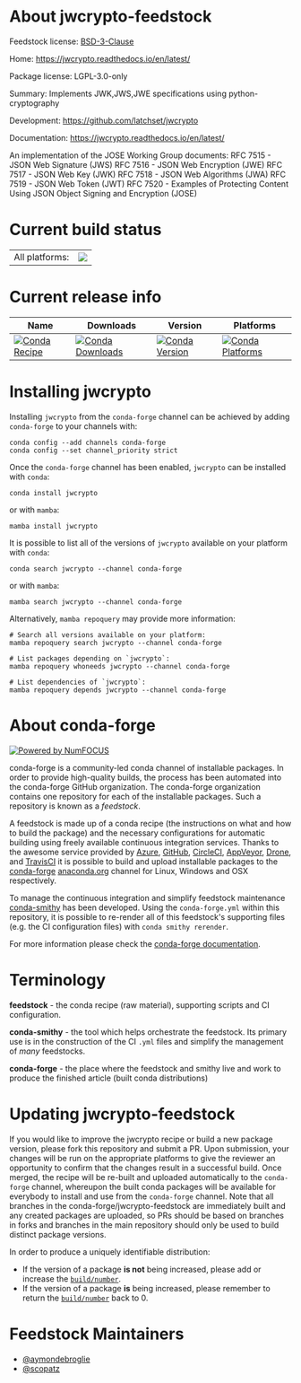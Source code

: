 About jwcrypto-feedstock
========================

Feedstock license: [BSD-3-Clause](https://github.com/conda-forge/jwcrypto-feedstock/blob/main/LICENSE.txt)

Home: https://jwcrypto.readthedocs.io/en/latest/

Package license: LGPL-3.0-only

Summary: Implements JWK,JWS,JWE specifications using python-cryptography

Development: https://github.com/latchset/jwcrypto

Documentation: https://jwcrypto.readthedocs.io/en/latest/

An implementation of the JOSE Working Group documents: RFC 7515 - JSON Web
Signature (JWS) RFC 7516 - JSON Web Encryption (JWE) RFC 7517 - JSON Web
Key (JWK) RFC 7518 - JSON Web Algorithms (JWA) RFC 7519 - JSON Web Token
(JWT) RFC 7520 - Examples of Protecting Content Using JSON Object Signing
and Encryption (JOSE)


Current build status
====================


<table><tr><td>All platforms:</td>
    <td>
      <a href="https://dev.azure.com/conda-forge/feedstock-builds/_build/latest?definitionId=3058&branchName=main">
        <img src="https://dev.azure.com/conda-forge/feedstock-builds/_apis/build/status/jwcrypto-feedstock?branchName=main">
      </a>
    </td>
  </tr>
</table>

Current release info
====================

| Name | Downloads | Version | Platforms |
| --- | --- | --- | --- |
| [![Conda Recipe](https://img.shields.io/badge/recipe-jwcrypto-green.svg)](https://anaconda.org/conda-forge/jwcrypto) | [![Conda Downloads](https://img.shields.io/conda/dn/conda-forge/jwcrypto.svg)](https://anaconda.org/conda-forge/jwcrypto) | [![Conda Version](https://img.shields.io/conda/vn/conda-forge/jwcrypto.svg)](https://anaconda.org/conda-forge/jwcrypto) | [![Conda Platforms](https://img.shields.io/conda/pn/conda-forge/jwcrypto.svg)](https://anaconda.org/conda-forge/jwcrypto) |

Installing jwcrypto
===================

Installing `jwcrypto` from the `conda-forge` channel can be achieved by adding `conda-forge` to your channels with:

```
conda config --add channels conda-forge
conda config --set channel_priority strict
```

Once the `conda-forge` channel has been enabled, `jwcrypto` can be installed with `conda`:

```
conda install jwcrypto
```

or with `mamba`:

```
mamba install jwcrypto
```

It is possible to list all of the versions of `jwcrypto` available on your platform with `conda`:

```
conda search jwcrypto --channel conda-forge
```

or with `mamba`:

```
mamba search jwcrypto --channel conda-forge
```

Alternatively, `mamba repoquery` may provide more information:

```
# Search all versions available on your platform:
mamba repoquery search jwcrypto --channel conda-forge

# List packages depending on `jwcrypto`:
mamba repoquery whoneeds jwcrypto --channel conda-forge

# List dependencies of `jwcrypto`:
mamba repoquery depends jwcrypto --channel conda-forge
```


About conda-forge
=================

[![Powered by
NumFOCUS](https://img.shields.io/badge/powered%20by-NumFOCUS-orange.svg?style=flat&colorA=E1523D&colorB=007D8A)](https://numfocus.org)

conda-forge is a community-led conda channel of installable packages.
In order to provide high-quality builds, the process has been automated into the
conda-forge GitHub organization. The conda-forge organization contains one repository
for each of the installable packages. Such a repository is known as a *feedstock*.

A feedstock is made up of a conda recipe (the instructions on what and how to build
the package) and the necessary configurations for automatic building using freely
available continuous integration services. Thanks to the awesome service provided by
[Azure](https://azure.microsoft.com/en-us/services/devops/), [GitHub](https://github.com/),
[CircleCI](https://circleci.com/), [AppVeyor](https://www.appveyor.com/),
[Drone](https://cloud.drone.io/welcome), and [TravisCI](https://travis-ci.com/)
it is possible to build and upload installable packages to the
[conda-forge](https://anaconda.org/conda-forge) [anaconda.org](https://anaconda.org/)
channel for Linux, Windows and OSX respectively.

To manage the continuous integration and simplify feedstock maintenance
[conda-smithy](https://github.com/conda-forge/conda-smithy) has been developed.
Using the ``conda-forge.yml`` within this repository, it is possible to re-render all of
this feedstock's supporting files (e.g. the CI configuration files) with ``conda smithy rerender``.

For more information please check the [conda-forge documentation](https://conda-forge.org/docs/).

Terminology
===========

**feedstock** - the conda recipe (raw material), supporting scripts and CI configuration.

**conda-smithy** - the tool which helps orchestrate the feedstock.
                   Its primary use is in the construction of the CI ``.yml`` files
                   and simplify the management of *many* feedstocks.

**conda-forge** - the place where the feedstock and smithy live and work to
                  produce the finished article (built conda distributions)


Updating jwcrypto-feedstock
===========================

If you would like to improve the jwcrypto recipe or build a new
package version, please fork this repository and submit a PR. Upon submission,
your changes will be run on the appropriate platforms to give the reviewer an
opportunity to confirm that the changes result in a successful build. Once
merged, the recipe will be re-built and uploaded automatically to the
`conda-forge` channel, whereupon the built conda packages will be available for
everybody to install and use from the `conda-forge` channel.
Note that all branches in the conda-forge/jwcrypto-feedstock are
immediately built and any created packages are uploaded, so PRs should be based
on branches in forks and branches in the main repository should only be used to
build distinct package versions.

In order to produce a uniquely identifiable distribution:
 * If the version of a package **is not** being increased, please add or increase
   the [``build/number``](https://docs.conda.io/projects/conda-build/en/latest/resources/define-metadata.html#build-number-and-string).
 * If the version of a package **is** being increased, please remember to return
   the [``build/number``](https://docs.conda.io/projects/conda-build/en/latest/resources/define-metadata.html#build-number-and-string)
   back to 0.

Feedstock Maintainers
=====================

* [@aymondebroglie](https://github.com/aymondebroglie/)
* [@scopatz](https://github.com/scopatz/)

